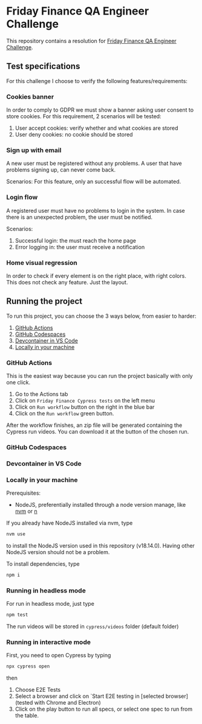 # Friday Finance QA Engineer Challenge

This repository contains a resolution for [Friday Finance QA Engineer Challenge](https://github.com/fridayfinance/challenges/tree/main/qa).

## Test specifications

For this challenge I choose to verify the following features/requirements:

### Cookies banner

In order to comply to GDPR we must show a banner asking user consent to store cookies. For this requirement, 2 scenarios will be tested:

1. User accept cookies: verify whether and what cookies are stored
1. User deny cookies: no cookie should be stored

### Sign up with email

A new user must be registered without any problems. A user that have problems signing up, can never come back.

Scenarios:
For this feature, only an successful flow will be automated.

### Login flow

A registered user must have no problems to login in the system. In case there is an unexpected problem, the user must be notified.

Scenarios:

1. Successful login: the must reach the home page
1. Error logging in: the user must receive a notification

### Home visual regression

In order to check if every element is on the right place, with right colors. This does not check any feature. Just the layout.

## Running the project

To run this project, you can choose the 3 ways below, from easier to harder:

1. [GitHub Actions](#github-actions)
1. [GitHub Codespaces](#github-codespaces)
1. [Devcontainer in VS Code](#devcontainer-in-vs-code)
1. [Locally in your machine](#locally-in-your-machine)

### GitHub Actions

This is the easiest way because you can run the project basically with only one click.

1. Go to the Actions tab
1. Click on `Friday Finance Cypress tests` on the left menu
1. Click on `Run workflow` button on the right in the blue bar
1. Click on the `Run workflow` green button.

After the workflow finishes, an zip file will be generated containing the Cypress run videos. You can download it at the button of the chosen run.

### GitHub Codespaces

### Devcontainer in VS Code

### Locally in your machine

Prerequisites:

- NodeJS, preferentially installed through a node version manage, like [nvm](https://github.com/nvm-sh/nvm) or [n](https://github.com/tj/n)

If you already have NodeJS installed via nvm, type

```sh
nvm use
```

to install the NodeJS version used in this repository (v18.14.0). Having other NodeJS version should not be a problem.

To install dependencies, type

```sh
npm i
```

### Running in headless mode

For run in headless mode, just type

```sh
npm test
```

The run videos will be stored in `cypress/videos` folder (default folder)

### Running in interactive mode

First, you need to open Cypress by typing

```sh
npx cypress open
```

then

1. Choose E2E Tests
1. Select a browser and click on `Start E2E testing in [selected browser] (tested with Chrome and Electron)
1. Click on the play button to run all specs, or select one spec to run from the table.
